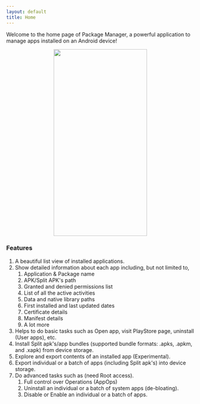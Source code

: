 ```yaml
---
layout: default
title: Home
---
```


Welcome to the home page of Package Manager, a powerful application to manage apps installed on an Android device!

<p style="text-align: center"><img src="https://raw.githubusercontent.com/SmartPack/PackageManager/master/fastlane/metadata/android/en-US/images/phoneScreenshots/1.png" alt="" width="250" height="500" /></p>

### Features
1.  A beautiful list view of installed applications.
2.  Show detailed information about each app including, but not limited to,
    1.  Application & Package name
    2.  APK/Split APK's path
    3.  Granted and denied permissions list
    4.  List of all the active activities
    5.  Data and native library paths
    6.  First installed and last updated dates
    7.  Certificate details
    8.  Manifest details
    9.  A lot more
3.  Helps to do basic tasks such as Open app, visit PlayStore page, uninstall (User apps), etc.
4.  Install Split apk's/app bundles (supported bundle formats: .apks, .apkm, and .xapk) from device storage.
5.  Explore and export contents of an installed app (Experimental).
6.  Export individual or a batch of apps (including Split apk's) into device storage.
7.  Do advanced tasks such as (need Root access).
    1.  Full control over Operations (AppOps)
    2.  Uninstall an individual or a batch of system apps (de-bloating).
    3.  Disable or Enable an individual or a batch of apps.